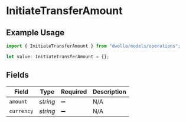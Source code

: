# InitiateTransferAmount

## Example Usage

```typescript
import { InitiateTransferAmount } from "dwolla/models/operations";

let value: InitiateTransferAmount = {};
```

## Fields

| Field              | Type               | Required           | Description        |
| ------------------ | ------------------ | ------------------ | ------------------ |
| `amount`           | *string*           | :heavy_minus_sign: | N/A                |
| `currency`         | *string*           | :heavy_minus_sign: | N/A                |